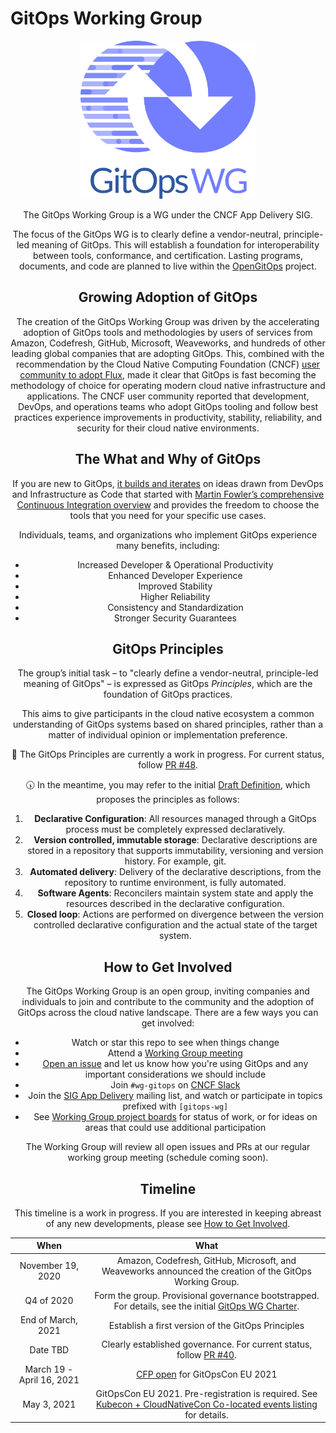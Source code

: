 # GitOps Working Group

<div style="text-align:center">
<img src="https://raw.githubusercontent.com/gitops-working-group/gitops-working-group/main/assets/logos/GWG/stacked/color/gitopswg-stacked-color.svg" alt="GitOps Working Group logo horizontal color" width="280" style="max-width:100%;">
<div>

The GitOps Working Group is a WG under the CNCF App Delivery SIG.

The focus of the GitOps WG is to clearly define a vendor-neutral, principle-led meaning of GitOps. This will establish a foundation for interoperability between tools, conformance, and certification. Lasting programs, documents, and code are planned to live within the [OpenGitOps](https://github.com/open-gitops) project.

## Growing Adoption of GitOps

The creation of the GitOps Working Group was driven by the accelerating adoption of GitOps tools and methodologies by users of services from Amazon, Codefresh, GitHub, Microsoft, Weaveworks, and hundreds of other leading global companies that are adopting GitOps.
This, combined with the recommendation by the Cloud Native Computing Foundation (CNCF) [user community to adopt Flux](https://radar.cncf.io/2020-06-continuous-delivery), made it clear that GitOps is fast becoming the methodology of choice for operating modern cloud native infrastructure and applications.
The CNCF user community reported that development, DevOps, and operations teams who adopt GitOps tooling and follow best practices experience improvements in productivity, stability, reliability, and security for their cloud native environments.

## The What and Why of GitOps

If you are new to GitOps, [it builds and iterates](https://www.weave.works/blog/gitops-operations-by-pull-request) on ideas drawn from DevOps and Infrastructure as Code that started with [Martin Fowler’s comprehensive Continuous Integration overview](https://martinfowler.com/articles/continuousIntegration.html) and provides the freedom to choose the tools that you need for your specific use cases.

Individuals, teams, and organizations who implement GitOps experience many benefits, including:

- Increased Developer & Operational Productivity
- Enhanced Developer Experience
- Improved Stability
- Higher Reliability
- Consistency and Standardization
- Stronger Security Guarantees

## GitOps Principles

The group’s initial task – to "clearly define a vendor-neutral, principle-led meaning of GitOps" – is expressed as GitOps _Principles_, which are the foundation of GitOps practices.

This aims to give participants in the cloud native ecosystem a common understanding of GitOps systems based on shared principles, rather than a matter of individual opinion or implementation preference.

🚧 The GitOps Principles are currently a work in progress. For current status, follow [PR #48](https://github.com/gitops-working-group/gitops-working-group/pull/48).

🕠 In the meantime, you may refer to the initial [Draft Definition](https://docs.google.com/document/d/11EZfvB2FFI837nMmArnyv-wizsIJvc-4_xdgfoUXF4o/view), which proposes the principles as follows:

1. **Declarative Configuration**: All resources managed through a GitOps process must be completely expressed declaratively.
2. **Version controlled, immutable storage**: Declarative descriptions are stored in a repository that supports immutability, versioning and version history. For example, git.
3. **Automated delivery**: Delivery of the declarative descriptions, from the repository to runtime environment, is fully automated.
4. **Software Agents**: Reconcilers maintain system state and apply the resources described in the declarative configuration.
5. **Closed loop**: Actions are performed on divergence between the version controlled declarative configuration and the actual state of the target system.

## How to Get Involved

The GitOps Working Group is an open group, inviting companies and individuals to join and contribute to the community and the adoption of GitOps across the cloud native landscape.
There are a few ways you can get involved:

- Watch or star this repo to see when things change
- Attend a [Working Group meeting](./MEETINGS.md)
- [Open an issue](/../../issues/new) and let us know how you're using GitOps and any important considerations we should include
- Join `#wg-gitops` on [CNCF Slack](https://slack.cncf.io/)
- Join the [SIG App Delivery](https://github.com/cncf/sig-app-delivery) mailing list, and watch or participate in topics prefixed with `[gitops-wg]`
- See [Working Group project boards](https://github.com/orgs/gitops-working-group/projects) for status of work, or for ideas on areas that could use additional participation

The Working Group will review all open issues and PRs at our regular working group meeting (schedule coming soon).

## Timeline

This timeline is a work in progress.
If you are interested in keeping abreast of any new developments, please see [How to Get Involved](#how-to-get-involved).

| When | What |
| -- | -- |
| November 19, 2020 | Amazon, Codefresh, GitHub, Microsoft, and Weaveworks announced the creation of the GitOps Working Group. |
| Q4 of 2020 | Form the group. Provisional governance bootstrapped. For details, see the initial [GitOps WG Charter](https://docs.google.com/document/d/11EZfvB2FFI837nMmArnyv-wizsIJvc-4_xdgfoUXF4o/view). |
| End of March, 2021 | Establish a first version of the GitOps Principles |
| Date TBD | Clearly established governance. For current status, follow [PR #40](https://github.com/gitops-working-group/gitops-working-group/discussions/40). |
| March 19 - April 16, 2021 | [CFP open](https://docs.google.com/forms/d/e/1FAIpQLSeNahDbiEolx6WZmtxx4L65qmq7pZTX86nQAltq2uC12tCQYg/viewform) for GitOpsCon EU 2021 |
| May 3, 2021 | GitOpsCon EU 2021. Pre-registration is required. See [Kubecon + CloudNativeCon Co-located events listing](https://events.linuxfoundation.org/kubecon-cloudnativecon-europe/program/colocated-events/#gitops-con) for details. |
